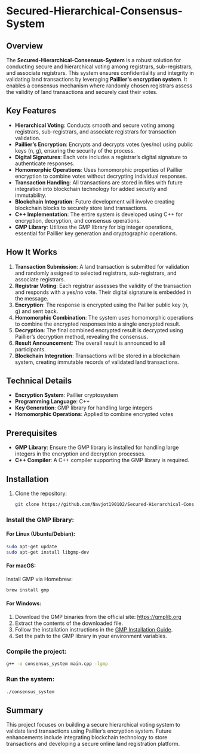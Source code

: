 # Secured-Hierarchical-Consensus-System

## Overview

The **Secured-Hierarchical-Consensus-System** is a robust solution for conducting secure and hierarchical voting among registrars, sub-registrars, and associate registrars. This system ensures confidentiality and integrity in validating land transactions by leveraging **Paillier's encryption system**. It enables a consensus mechanism where randomly chosen registrars assess the validity of land transactions and securely cast their votes.

## Key Features
- **Hierarchical Voting**: Conducts smooth and secure voting among registrars, sub-registrars, and associate registrars for transaction validation.
- **Paillier’s Encryption**: Encrypts and decrypts votes (yes/no) using public keys (n, g), ensuring the security of the process.
- **Digital Signatures**: Each vote includes a registrar’s digital signature to authenticate responses.
- **Homomorphic Operations**: Uses homomorphic properties of Paillier encryption to combine votes without decrypting individual responses.
- **Transaction Handling**: All transactions are stored in files with future integration into blockchain technology for added security and immutability.
- **Blockchain Integration**: Future development will involve creating blockchain blocks to securely store land transactions.
- **C++ Implementation**: The entire system is developed using C++ for encryption, decryption, and consensus operations.
- **GMP Library**: Utilizes the GMP library for big integer operations, essential for Paillier key generation and cryptographic operations.

## How It Works
1. **Transaction Submission**: A land transaction is submitted for validation and randomly assigned to selected registrars, sub-registrars, and associate registrars.
2. **Registrar Voting**: Each registrar assesses the validity of the transaction and responds with a yes/no vote. Their digital signature is embedded in the message.
3. **Encryption**: The response is encrypted using the Paillier public key (n, g) and sent back.
4. **Homomorphic Combination**: The system uses homomorphic operations to combine the encrypted responses into a single encrypted result.
5. **Decryption**: The final combined encrypted result is decrypted using Paillier’s decryption method, revealing the consensus.
6. **Result Announcement**: The overall result is announced to all participants.
7. **Blockchain Integration**: Transactions will be stored in a blockchain system, creating immutable records of validated land transactions.

## Technical Details
- **Encryption System**: Paillier cryptosystem
- **Programming Language**: C++
- **Key Generation**: GMP library for handling large integers
- **Homomorphic Operations**: Applied to combine encrypted votes

## Prerequisites
- **GMP Library**: Ensure the GMP library is installed for handling large integers in the encryption and decryption processes.
- **C++ Compiler**: A C++ compiler supporting the GMP library is required.

## Installation
1. Clone the repository:
   ```bash
   git clone https://github.com/Navjot190102/Secured-Hierarchical-Consensus-System.git

### Install the GMP library:

#### For Linux (Ubuntu/Debian):
```bash
sudo apt-get update
sudo apt-get install libgmp-dev
```

#### For macOS:
Install GMP via Homebrew:
```bash
brew install gmp
```

#### For Windows:
1. Download the GMP binaries from the official site: https://gmplib.org
2. Extract the contents of the downloaded file.
3. Follow the installation instructions in the [GMP Installation Guide](https://gmplib.org/manual/Installing-GMP.html#Installing-GMP).
4. Set the path to the GMP library in your environment variables.

### Compile the project:
```bash
g++ -o consensus_system main.cpp -lgmp
```

### Run the system:
```bash
./consensus_system
```

## Summary
This project focuses on building a secure hierarchical voting system to validate land transactions using Paillier’s encryption system. Future enhancements include integrating blockchain technology to store transactions and developing a secure online land registration platform.
